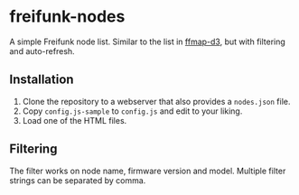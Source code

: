 freifunk-nodes
==============

A simple Freifunk node list. Similar to the list in [ffmap-d3][],
but with filtering and auto-refresh.

  [ffmap-d3]: https://github.com/ffnord/ffmap-d3

Installation
------------

1. Clone the repository to a webserver that also provides a `nodes.json` file.
2. Copy `config.js-sample` to `config.js` and edit to your liking.
3. Load one of the HTML files.

Filtering
---------

The filter works on node name, firmware version and model. Multiple filter
strings can be separated by comma.
